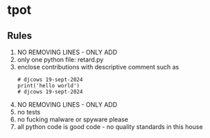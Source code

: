# tpot
## Rules
1. NO REMOVING LINES - ONLY ADD
2. only one python file: retard.py
3. enclose contributions with descriptive comment such as
   ```
   # djcows 19-sept-2024
   print('hello world')
   # djcows 19-sept-2024
4. NO REMOVING LINES - ONLY ADD
5. no tests
6. no fucking malware or spyware please
7. all python code is good code - no quality standards in this house

